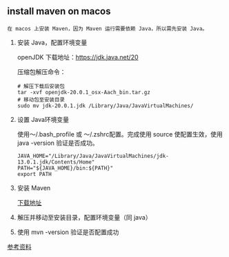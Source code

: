 ## install maven on macos

    在 macos 上安装 Maven，因为 Maven 运行需要依赖 Java，所以需先安装 Java。

1. 安装 Java，配置环境变量

    openJDK 下载地址：https://jdk.java.net/20

    压缩包解压命令：

    ```shell
    # 解压下载后安装包
    tar -xvf openjdk-20.0.1_osx-Aach_bin.tar.gz
    # 移动包至安装目录
    sudo mv jdk-20.0.1.jdk /Library/Java/JavaVirtualMachines/
    ```
2. 设置 Java环境变量

    使用～/.bash_profile 或 ～/.zshrc配置。完成使用 source 使配置生效，使用 java -version 验证是否成功。

    ```shell
    JAVA_HOME="/Library/Java/JavaVirtualMachines/jdk-13.0.1.jdk/Contents/Home"
    PATH="${JAVA_HOME}/bin:${PATH}"
    export PATH
    ```
3. 安装 Maven
   
   [下载地址](https://maven.apache.org/download.cgi)
4. 解压并移动至安装目录，配置环境变量（同 java）
5. 使用 mvn -version 验证是否配置成功


[参考资料](https://www.digitalocean.com/community/tutorials/install-maven-mac-os#install-maven-on-mac)